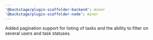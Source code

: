 ```yaml
---
'@backstage/plugin-scaffolder-backend': minor
'@backstage/plugin-scaffolder-node': minor
---
```


Added pagination support for listing of tasks and the ability to filter on several users and task statuses.
